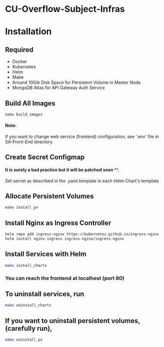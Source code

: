# CU-Overflow-Subject-Infras

# Installation

## Required
- Docker
- Kubernetes
- Helm
- Make
- Around 10Gib Disk Space for Persistent Volume in Master Node
- MongoDB Atlas for API Gateway Auth Service

## Build All Images
```bash
make build_images
```
#### Note:
If you want to change web service (frontend) configuration, see '.env' file in SA-Front-End directory.

## Create Secret Configmap
#### It is surely a bad practice but it will be patched soon ^^.
Set secret as described in the .yaml.template in each Helm Chart's template

## Allocate Persistent Volumes
```bash
make install_pv
```

## Install Nginx as Ingress Controller
```bash
helm repo add ingress-nginx https://kubernetes.github.io/ingress-nginx
helm install nginx-ingress ingress-nginx/ingress-nginx
```

## Install Services with Helm
```bash
make install_charts
```

### You can reach the frontend at localhost (port 80)

## To uninstall services, run
```bash
make uninstall_charts
```

## If you want to uninstall persistent volumes, (carefully run),
```bash
make uninstall_pv
```
